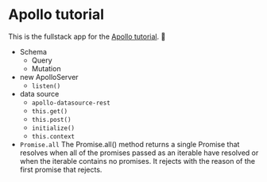 # Apollo tutorial

This is the fullstack app for the [Apollo tutorial](http://apollographql.com/docs/tutorial/introduction.html). 🚀

- Schema
  - Query
  - Mutation
- new ApolloServer
  - `listen()`
- data source
  - `apollo-datasource-rest`
  - `this.get()`
  - `this.post()`
  - `initialize()`
  - `this.context`
- `Promise.all` The Promise.all() method returns a single Promise that resolves when all of the promises passed as an iterable have resolved or when the iterable contains no promises. It rejects with the reason of the first promise that rejects.
